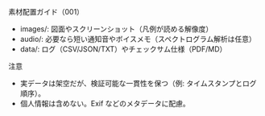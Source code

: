 素材配置ガイド（001）

- images/: 図面やスクリーンショット（凡例が読める解像度）
- audio/: 必要なら短い通知音やボイスメモ（スペクトログラム解析は任意）
- data/: ログ（CSV/JSON/TXT）やチェックサム仕様（PDF/MD）

注意
- 実データは架空だが、検証可能な一貫性を保つ（例: タイムスタンプとログ順序）。
- 個人情報は含めない。Exif などのメタデータに配慮。

